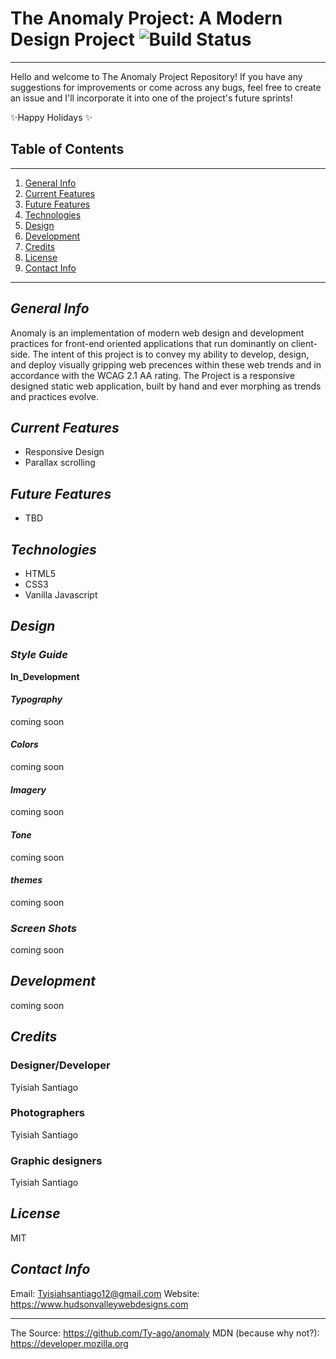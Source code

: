 # The Anomaly Project: A Modern Design Project ![Build Status](https://img.shields.io/badge/Status-In%20Deisgn-brightgreen)

***

Hello and welcome to The Anomaly Project Repository! If you have any suggestions for improvements or come across any bugs, feel free to create an issue and I'll incorporate it into one of the project's future sprints!

✨Happy Holidays ✨

## Table of Contents

***

1. [General Info](#general-info)
2. [Current Features](#current-features)
3. [Future Features](#future-features)
4. [Technologies](#technologies)
5. [Design](#design)
6. [Development](#development)
7. [Credits](#credits)
8. [License](#license)
9. [Contact Info](#contact-info)

***

## _General Info_

Anomaly is an implementation of modern web design and development practices for front-end oriented applications that run dominantly on client-side. The intent of this project is to convey my ability to develop, design, and deploy visually gripping web precences within these web trends and in accordance with the WCAG 2.1 AA rating. The Project is a responsive designed static web application, built by hand and ever morphing as trends and practices evolve.

## _Current Features_

- Responsive Design
- Parallax scrolling

## _Future Features_

- TBD

## _Technologies_

- HTML5
- CSS3
- Vanilla Javascript

## _Design_

### _Style Guide_

**In_Development**

#### _Typography_

coming soon

#### _Colors_

coming soon

#### _Imagery_

coming soon

#### _Tone_

coming soon

#### _themes_

coming soon

### _Screen Shots_

coming soon

## _Development_

coming soon

## _Credits_

### Designer/Developer

Tyisiah Santiago

### Photographers

Tyisiah Santiago

### Graphic designers

Tyisiah Santiago

## _License_

MIT

## _Contact Info_

Email: Tyisiahsantiago12@gmail.com
Website: <https://www.hudsonvalleywebdesigns.com>

***

The Source: <https://github.com/Ty-ago/anomaly>
MDN (because why not?): <https://developer.mozilla.org>
